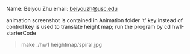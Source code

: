 Name: Beiyou Zhu
email: beiyouzh@usc.edu

animation screenshot is contained in Animation folder
't' key instead of control key is used to translate height map;
run the program by 
cd hw1-starterCode
> make
> ./hw1 heightmap/spiral.jpg

